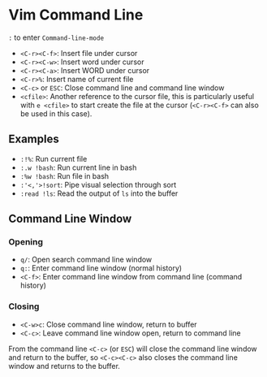 # Vim Command Line

`:` to enter `Command-line-mode`

* `<C-r><C-f>`: Insert file under cursor
* `<C-r><C-w>`: Insert word under cursor
* `<C-r><C-a>`: Insert WORD under cursor
* `<C-r>%`: Insert name of current file
* `<C-c>` or `ESC`: Close command line and command line window
* `<cfile>`: Another reference to the cursor file, this is particularly useful with `e <cfile>` to start create the file at the cursor (`<C-r><C-f>` can also be used in this case).

## Examples

- `:!%`: Run current file
- `:.w !bash`: Run current line in bash
- `:%w !bash`: Run file in bash
- `:'<,'>!sort`: Pipe visual selection through sort
- `:read !ls`: Read the output of `ls` into the buffer

## Command Line Window

### Opening

- `q/`: Open search command line window
- `q:`: Enter command line window (normal history)
- `<C-f>`: Enter command line window from command line (command history)

### Closing

- `<C-w>c`: Close command line window, return to buffer
- `<C-c>`: Leave command line window open, return to command line

From the command line `<C-c>` (or `ESC`) will close the command line window and return to the buffer, so `<C-c><C-c>` also closes the command line window and returns to the buffer.

